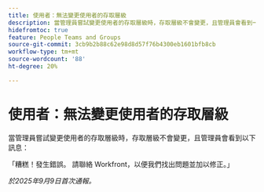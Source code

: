 ```yaml
---
title: 使用者：無法變更使用者的存取層級
description: 當管理員嘗試變更使用者的存取層級時，存取層級不會變更，且管理員會看到一則錯誤訊息。
hidefromtoc: true
feature: People Teams and Groups
source-git-commit: 3cb9b2b88c62e98d8d57f76b4300eb1601bfb8cb
workflow-type: tm+mt
source-wordcount: '88'
ht-degree: 20%

---
```



# 使用者：無法變更使用者的存取層級

當管理員嘗試變更使用者的存取層級時，存取層級不會變更，且管理員會看到以下訊息：

「糟糕！發生錯誤。 請聯絡 Workfront，以便我們找出問題並加以修正。」

_於2025年9月9日首次通報。_
